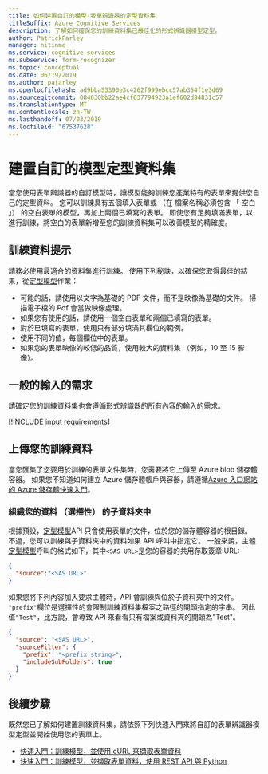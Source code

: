 ```yaml
---
title: 如何建置自訂的模型-表單辨識器的定型資料集
titleSuffix: Azure Cognitive Services
description: 了解如何確保您的訓練資料集已最佳化的形式辨識器模型定型。
author: PatrickFarley
manager: nitinme
ms.service: cognitive-services
ms.subservice: form-recognizer
ms.topic: conceptual
ms.date: 06/19/2019
ms.author: pafarley
ms.openlocfilehash: ad9bba53390e3c4262f999ebcc57ab354f1e3d69
ms.sourcegitcommit: 084630bb22ae4cf037794923a1ef602d84831c57
ms.translationtype: MT
ms.contentlocale: zh-TW
ms.lasthandoff: 07/03/2019
ms.locfileid: "67537628"
---
```

# <a name="build-a-training-data-set-for-a-custom-model"></a>建置自訂的模型定型資料集

當您使用表單辨識器的自訂模型時，讓模型能夠訓練您產業特有的表單來提供您自己的定型資料。 您可以訓練具有五個填入表單或 （在 檔案名稱必須包含 「 空白 」） 的空白表單的模型，再加上兩個已填寫的表單。 即使您有足夠填滿表單，以進行訓練，將空白的表單新增至您的訓練資料集可以改善模型的精確度。

## <a name="training-data-tips"></a>訓練資料提示

請務必使用最適合的資料集進行訓練。 使用下列秘訣，以確保您取得最佳的結果，從[定型模型](https://westus2.dev.cognitive.microsoft.com/docs/services/form-recognizer-api/operations/TrainCustomModel)作業：

* 可能的話，請使用以文字為基礎的 PDF 文件，而不是映像為基礎的文件。 掃描電子檔的 Pdf 會當做映像處理。
* 如果您有使用的話，請使用一個空白表單和兩個已填寫的表單。
* 對於已填寫的表單，使用只有部分填滿其欄位的範例。
* 使用不同的值，每個欄位中的表單。
* 如果您的表單映像的較低的品質，使用較大的資料集 （例如，10 至 15 影像）。

## <a name="general-input-requirements"></a>一般的輸入的需求

請確定您的訓練資料集也會遵循形式辨識器的所有內容的輸入的需求。 

[!INCLUDE [input requirements](./includes/input-requirements.md)]

## <a name="upload-your-training-data"></a>上傳您的訓練資料

當您匯集了您要用於訓練的表單文件集時，您需要將它上傳至 Azure blob 儲存體容器。 如果您不知道如何建立 Azure 儲存體帳戶與容器，請遵循[Azure 入口網站的 Azure 儲存體快速入門](https://docs.microsoft.com/azure/storage/blobs/storage-quickstart-blobs-portal)。

### <a name="organize-your-data-in-subfolders-optional"></a>組織您的資料 （選擇性） 的子資料夾中

根據預設，[定型模型](https://westus2.dev.cognitive.microsoft.com/docs/services/form-recognizer-api/operations/TrainCustomModel)API 只會使用表單的文件，位於您的儲存體容器的根目錄。 不過，您可以訓練與子資料夾中的資料如果 API 呼叫中指定它。 一般來說，主體[定型模型](https://westus2.dev.cognitive.microsoft.com/docs/services/form-recognizer-api/operations/TrainCustomModel)呼叫的格式如下，其中`<SAS URL>`是您的容器的共用存取簽章 URL:

```json
{
  "source":"<SAS URL>"
}
```

如果您將下列內容加入要求主體時，API 會訓練與位於子資料夾中的文件。 `"prefix"`欄位是選擇性的會限制訓練資料集檔案之路徑的開頭指定的字串。 因此值`"Test"`，比方說，會導致 API 來看看只有檔案或資料夾的開頭為"Test"。

```json
{
  "source": "<SAS URL>",
  "sourceFilter": {
    "prefix": "<prefix string>",
    "includeSubFolders": true
  }
}
```

## <a name="next-steps"></a>後續步驟

既然您已了解如何建置訓練資料集，請依照下列快速入門來將自訂的表單辨識器模型定型並開始使用您的表單上。

* [快速入門：訓練模型，並使用 cURL 來擷取表單資料](./quickstarts/curl-train-extract.md)
* [快速入門：訓練模型，並擷取表單資料，使用 REST API 與 Python](./quickstarts/python-train-extract.md)

